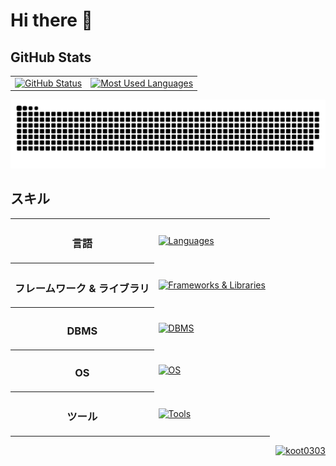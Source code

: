 <h1>Hi there 👋</h1>

<h2>GitHub Stats</h2>
<div align="center">
    <table>
        <tr>
            <td>
                <a href="https://github.com/koot0303/">
                    <img src="https://github-readme-stats-inky-rho-13.vercel.app/api?username=koot0303&bg_color=00000000&title_color=f00&text_color=909090&icon_color=f00&show_icons=true&count_private=true" alt="GitHub Status">
                </a>
            </td>
            <td>
                <a href="https://github.com/koot0303/">
                    <img src="https://github-readme-stats-inky-rho-13.vercel.app/api/top-langs/?username=koot0303&layout=compact&bg_color=00000000&title_color=f00&text_color=909090&icon_color=f00&count_private=true" alt="Most Used Languages">
                </a>
            </td>
        </tr>    
    </table>
    <a href="https://github.com/koot0303/">
        <img src="/img/github-snake.svg" alt="github snake animation">
    </a>
</div>

<h2>スキル</h2>
<div align="center">
    <table>
        <tr>
            <th>
                <h3>言語</h3>
            </th>
            <td>
                <a href="https://skillicons.dev">
                    <img src="https://skillicons.dev/icons?i=python,java,javascript,html,css&perline=5" alt="Languages">
                </a>
            </td>
        </tr>
        <tr>
            <th>
                <h3>フレームワーク & ライブラリ</h3>
            </th>
            <td>
                <a href="https://skillicons.dev">
                    <img src="https://skillicons.dev/icons?i=django,flask,vuejs,nodejs&perline=5" alt="Frameworks & Libraries">
                </a>
            </td>
        </tr>
        <tr>
            <th>
                <h3>DBMS</h3>
            </th>
            <td>
                <a href="https://skillicons.dev"><img src="https://skillicons.dev/icons?i=mysql,sqlite&perline=5" alt="DBMS"></a>
            </td>
        </tr>
        <tr>
            <th>
                <h3>OS</h3>
            </th>
            <td>
                <a href="https://skillicons.dev">
                    <img src="https://skillicons.dev/icons?i=windows,linux,raspberrypi&perline=5" alt="OS">
                </a>
            </td>
        </tr>
        <tr>
            <th>
                <h3>ツール</h3>
            </th>
            <td>
                <a href="https://skillicons.dev">
                    <img src="https://skillicons.dev/icons?i=git,github,vscode,notion,figma&perline=5" alt="Tools">
                </a>
            </td>
        </tr>
    </table>
</div>

<div align="right">
    <a href="https://github.com/koot0303/">
        <img src="https://komarev.com/ghpvc/?username=koot0303" alt="koot0303">
    </a>
</div>
